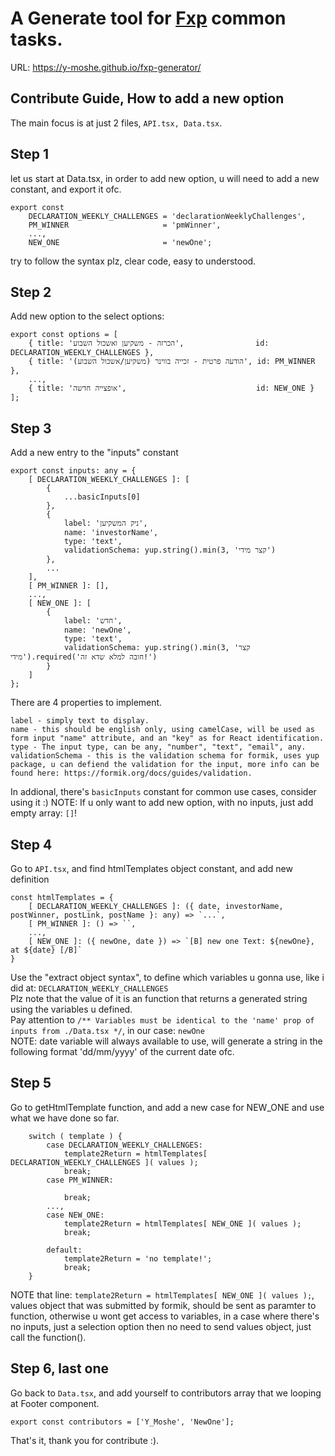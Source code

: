 # A Generate tool for [Fxp](https://www.fxp.co.il) common tasks.
URL: https://y-moshe.github.io/fxp-generator/

## Contribute Guide, How to add a new option
The main focus is at just 2 files, ```API.tsx, Data.tsx```.

## Step 1
let us start at Data.tsx, in order to add new option, u will need to add a new constant, and export it ofc.
```
export const
    DECLARATION_WEEKLY_CHALLENGES = 'declarationWeeklyChallenges',
    PM_WINNER                     = 'pmWinner',
    ...,
    NEW_ONE                       = 'newOne';
```
try to follow the syntax plz, clear code, easy to understood.
## Step 2
Add new option to the select options:
```
export const options = [
    { title: 'הכרזה - משקיען ואשכול השבוע',                id: DECLARATION_WEEKLY_CHALLENGES },
    { title: 'הודעה פרטית - זכייה בווינר (משקיען/אשכול השבוע)', id: PM_WINNER },
    ...,
    { title: 'אופצייה חדשה',                             id: NEW_ONE }
];
```
## Step 3
Add a new entry to the "inputs" constant
```
export const inputs: any = {
    [ DECLARATION_WEEKLY_CHALLENGES ]: [
        {
            ...basicInputs[0]
        },
        {
            label: 'ניק המשקיען',
            name: 'investorName',
            type: 'text',
            validationSchema: yup.string().min(3, 'קצר מידי')
        },
        ...
    ],
    [ PM_WINNER ]: [],
    ...,
    [ NEW_ONE ]: [
        {
            label: 'חדש',
            name: 'newOne',
            type: 'text',
            validationSchema: yup.string().min(3, 'קצר מידי').required('חובה למלא שדא זה!')
        }
    ]
};
```
There are 4 properties to implement.
```
label - simply text to display.
name - this should be english only, using camelCase, will be used as form input "name" attribute, and an "key" as for React identification.
type - The input type, can be any, "number", "text", "email", any.
validationSchema - this is the validation schema for formik, uses yup package, u can defiend the validation for the input, more info can be found here: https://formik.org/docs/guides/validation.
```
In addional, there's ```basicInputs``` constant for common use cases, consider using it :)
NOTE: If u only want to add new option, with no inputs, just add empty array: ```[]```!
## Step 4
Go to ```API.tsx```, and find htmlTemplates object constant, and add new definition
```
const htmlTemplates = {
    [ DECLARATION_WEEKLY_CHALLENGES ]: ({ date, investorName, postWinner, postLink, postName }: any) => `...`,
    [ PM_WINNER ]: () => ``,
    ...,
    [ NEW_ONE ]: ({ newOne, date }) => `[B] new one Text: ${newOne}, at ${date} [/B]`
}
```
Use the "extract object syntax", to define which variables u gonna use, like i did at: ```DECLARATION_WEEKLY_CHALLENGES```  
Plz note that the value of it is an function that returns a generated string using the variables u defined.  
Pay attention to ```/** Variables must be identical to the 'name' prop of inputs from ./Data.tsx */```, in our case: ```newOne```  
NOTE: date variable will always available to use, will generate a string in the following format 'dd/mm/yyyy' of the current date ofc.
## Step 5
Go to getHtmlTemplate function, and add a new case for NEW_ONE and use what we have done so far.
```
    switch ( template ) {
        case DECLARATION_WEEKLY_CHALLENGES:
            template2Return = htmlTemplates[ DECLARATION_WEEKLY_CHALLENGES ]( values );
            break;
        case PM_WINNER:
            
            break;
        ...,
        case NEW_ONE:
            template2Return = htmlTemplates[ NEW_ONE ]( values );
            break;
    
        default:
            template2Return = 'no template!';
            break;
    }
```
NOTE that line: ```template2Return = htmlTemplates[ NEW_ONE ]( values );```, values object that was submitted by formik, should be sent as paramter to function, otherwise u wont get access to variables, in a case where there's no inputs, just a selection option then no need to send values object, just call the function().
## Step 6, last one
Go back to ```Data.tsx```, and add yourself to contributors array that we looping at Footer component.
```
export const contributors = ['Y_Moshe', 'NewOne'];
```
That's it, thank you for contribute :).
